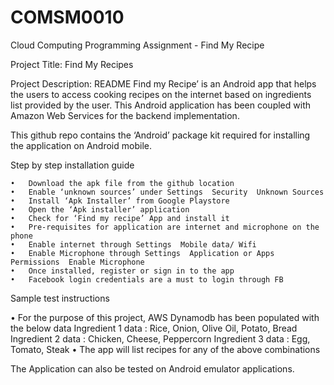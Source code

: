 # COMSM0010
Cloud Computing Programming Assignment - Find My Recipe

Project Title: Find My Recipes

Project Description: README
Find my Recipe’ is an Android app that helps the users to access cooking recipes on the internet based on ingredients list provided by the user. This Android application has been coupled with Amazon Web Services for the backend implementation.

This github repo contains the ‘Android’ package kit required for installing the application on Android mobile.

Step by step installation guide

	•	Download the apk file from the github location
	•	Enable ‘unknown sources’ under Settings  Security  Unknown Sources
	•	Install ‘Apk Installer’ from Google Playstore
	•	Open the ‘Apk installer’ application
	•	Check for ‘Find my recipe’ App and install it
	•	Pre-requisites for application are internet and microphone on the phone
	•	Enable internet through Settings  Mobile data/ Wifi
	•	Enable Microphone through Settings  Application or Apps  Permissions  Enable Microphone
	•	Once installed, register or sign in to the app
	•	Facebook login credentials are a must to login through FB

Sample test instructions

•	For the purpose of this project, AWS Dynamodb has been populated with the below data
Ingredient 1 data : Rice, Onion, Olive Oil, Potato, Bread
Ingredient 2 data : Chicken, Cheese, Peppercorn
Ingredient 3 data : Egg, Tomato, Steak
•	The app will list recipes for any of the above combinations

The Application can also be tested on Android emulator applications.

